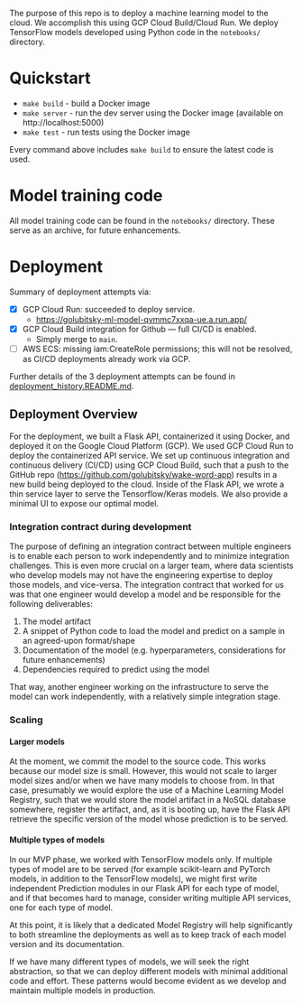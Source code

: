 The purpose of this repo is to deploy a machine learning model to the cloud. We accomplish this using GCP Cloud Build/Cloud Run. We deploy TensorFlow models developed using Python code in the `notebooks/` directory.

# Quickstart

- `make build` - build a Docker image
- `make server` - run the dev server using the Docker image (available on http://localhost:5000)
- `make test` - run tests using the Docker image

Every command above includes `make build` to ensure the latest code is used.

# Model training code

All model training code can be found in the `notebooks/` directory. These serve as an archive, for future enhancements.

# Deployment

Summary of deployment attempts via:

- [x] GCP Cloud Run: succeeded to deploy service.
  - https://golubitsky-ml-model-qvmmc7xxqa-ue.a.run.app/
- [x] GCP Cloud Build integration for Github — full CI/CD is enabled.
  - Simply merge to `main`.
- [ ] AWS ECS: missing iam:CreateRole permissions; this will not be resolved, as CI/CD deployments already work via GCP.

Further details of the 3 deployment attempts can be found in [deployment_history.README.md](deployment_history.README.md).

## Deployment Overview

For the deployment, we built a Flask API, containerized it using Docker, and deployed it on the Google Cloud Platform (GCP). We used GCP Cloud Run to deploy the containerized API service. We set up continuous integration and continuous delivery (CI/CD) using GCP Cloud Build, such that a push to the GitHub repo (https://github.com/golubitsky/wake-word-app) results in a new build being deployed to the cloud. Inside of the Flask API, we wrote a thin service layer to serve the Tensorflow/Keras models. We also provide a minimal UI to expose our optimal model.

### Integration contract during development

The purpose of defining an integration contract between multiple engineers is to enable each person to work independently and to minimize integration challenges. This is even more crucial on a larger team, where data scientists who develop models may not have the engineering expertise to deploy those models, and vice-versa. The integration contract that worked for us was that one engineer would develop a model and be responsible for the following deliverables:

1. The model artifact
2. A snippet of Python code to load the model and predict on a sample in an agreed-upon format/shape
3. Documentation of the model (e.g. hyperparameters, considerations for future enhancements)
4. Dependencies required to predict using the model

That way, another engineer working on the infrastructure to serve the model can work independently, with a relatively simple integration stage.

### Scaling

#### Larger models

At the moment, we commit the model to the source code. This works because our model size is small. However, this would not scale to larger model sizes and/or when we have many models to choose from. In that case, presumably we would explore the use of a Machine Learning Model Registry, such that we would store the model artifact in a NoSQL database somewhere, register the artifact, and, as it is booting up, have the Flask API retrieve the specific version of the model whose prediction is to be served.

#### Multiple types of models

In our MVP phase, we worked with TensorFlow models only. If multiple types of model are to be served (for example scikit-learn and PyTorch models, in addition to the TensorFlow models), we might first write independent Prediction modules in our Flask API for each type of model, and if that becomes hard to manage, consider writing multiple API services, one for each type of model.

At this point, it is likely that a dedicated Model Registry will help significantly to both streamline the deployments as well as to keep track of each model version and its documentation.

If we have many different types of models, we will seek the right abstraction, so that we can deploy different models with minimal additional code and effort. These patterns would become evident as we develop and maintain multiple models in production.
